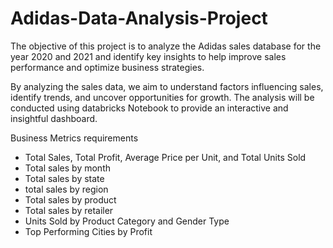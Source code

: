 # Adidas-Data-Analysis-Project

The objective of this project is to analyze the Adidas sales database for the year 2020 and 2021 and identify key insights to help improve sales performance and optimize business strategies.

By analyzing the sales data, we aim to understand factors influencing sales, identify trends, and uncover opportunities for growth. The analysis will be conducted using databricks Notebook to provide an interactive and insightful dashboard.

Business Metrics requirements
- Total Sales, Total Profit, Average Price per Unit, and Total Units Sold
- Total sales by month
- Total sales by state
- total sales by region
- Total sales by product
- Total sales by retailer
- Units Sold by Product Category and Gender Type
- Top Performing Cities by Profit

